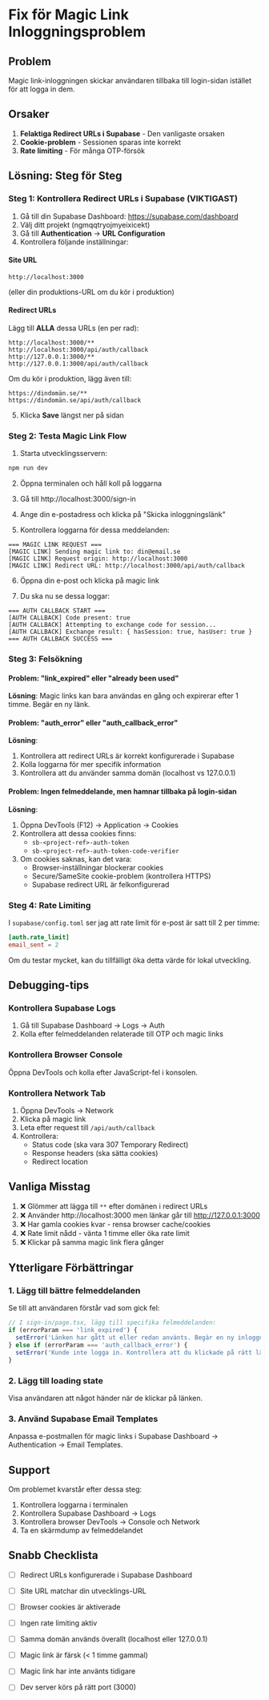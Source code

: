 # Fix för Magic Link Inloggningsproblem

## Problem
Magic link-inloggningen skickar användaren tillbaka till login-sidan istället för att logga in dem.

## Orsaker
1. **Felaktiga Redirect URLs i Supabase** - Den vanligaste orsaken
2. **Cookie-problem** - Sessionen sparas inte korrekt
3. **Rate limiting** - För många OTP-försök

## Lösning: Steg för Steg

### Steg 1: Kontrollera Redirect URLs i Supabase (VIKTIGAST)

1. Gå till din Supabase Dashboard: https://supabase.com/dashboard
2. Välj ditt projekt (ngmqqtryojmyeixicekt)
3. Gå till **Authentication** → **URL Configuration**
4. Kontrollera följande inställningar:

#### Site URL
```
http://localhost:3000
```
(eller din produktions-URL om du kör i produktion)

#### Redirect URLs
Lägg till **ALLA** dessa URLs (en per rad):
```
http://localhost:3000/**
http://localhost:3000/api/auth/callback
http://127.0.0.1:3000/**
http://127.0.0.1:3000/api/auth/callback
```

Om du kör i produktion, lägg även till:
```
https://dindomän.se/**
https://dindomän.se/api/auth/callback
```

5. Klicka **Save** längst ner på sidan

### Steg 2: Testa Magic Link Flow

1. Starta utvecklingsservern:
```bash
npm run dev
```

2. Öppna terminalen och håll koll på loggarna

3. Gå till http://localhost:3000/sign-in

4. Ange din e-postadress och klicka på "Skicka inloggningslänk"

5. Kontrollera loggarna för dessa meddelanden:
```
=== MAGIC LINK REQUEST ===
[MAGIC LINK] Sending magic link to: din@email.se
[MAGIC LINK] Request origin: http://localhost:3000
[MAGIC LINK] Redirect URL: http://localhost:3000/api/auth/callback
```

6. Öppna din e-post och klicka på magic link

7. Du ska nu se dessa loggar:
```
=== AUTH CALLBACK START ===
[AUTH CALLBACK] Code present: true
[AUTH CALLBACK] Attempting to exchange code for session...
[AUTH CALLBACK] Exchange result: { hasSession: true, hasUser: true }
=== AUTH CALLBACK SUCCESS ===
```

### Steg 3: Felsökning

#### Problem: "link_expired" eller "already been used"
**Lösning**: Magic links kan bara användas en gång och expirerar efter 1 timme. Begär en ny länk.

#### Problem: "auth_error" eller "auth_callback_error"  
**Lösning**: 
1. Kontrollera att redirect URLs är korrekt konfigurerade i Supabase
2. Kolla loggarna för mer specifik information
3. Kontrollera att du använder samma domän (localhost vs 127.0.0.1)

#### Problem: Ingen felmeddelande, men hamnar tillbaka på login-sidan
**Lösning**:
1. Öppna DevTools (F12) → Application → Cookies
2. Kontrollera att dessa cookies finns:
   - `sb-<project-ref>-auth-token`
   - `sb-<project-ref>-auth-token-code-verifier`
3. Om cookies saknas, kan det vara:
   - Browser-inställningar blockerar cookies
   - Secure/SameSite cookie-problem (kontrollera HTTPS)
   - Supabase redirect URL är felkonfigurerad

### Steg 4: Rate Limiting

I `supabase/config.toml` ser jag att rate limit för e-post är satt till 2 per timme:
```toml
[auth.rate_limit]
email_sent = 2
```

Om du testar mycket, kan du tillfälligt öka detta värde för lokal utveckling.

## Debugging-tips

### Kontrollera Supabase Logs
1. Gå till Supabase Dashboard → Logs → Auth
2. Kolla efter felmeddelanden relaterade till OTP och magic links

### Kontrollera Browser Console
Öppna DevTools och kolla efter JavaScript-fel i konsolen.

### Kontrollera Network Tab
1. Öppna DevTools → Network
2. Klicka på magic link
3. Leta efter request till `/api/auth/callback`
4. Kontrollera:
   - Status code (ska vara 307 Temporary Redirect)
   - Response headers (ska sätta cookies)
   - Redirect location

## Vanliga Misstag

1. ❌ Glömmer att lägga till `**` efter domänen i redirect URLs
2. ❌ Använder http://localhost:3000 men länkar går till http://127.0.0.1:3000
3. ❌ Har gamla cookies kvar - rensa browser cache/cookies
4. ❌ Rate limit nådd - vänta 1 timme eller öka rate limit
5. ❌ Klickar på samma magic link flera gånger

## Ytterligare Förbättringar

### 1. Lägg till bättre felmeddelanden
Se till att användaren förstår vad som gick fel:

```typescript
// I sign-in/page.tsx, lägg till specifika felmeddelanden:
if (errorParam === 'link_expired') {
  setError('Länken har gått ut eller redan använts. Begär en ny inloggningslänk.');
} else if (errorParam === 'auth_callback_error') {
  setError('Kunde inte logga in. Kontrollera att du klickade på rätt länk.');
}
```

### 2. Lägg till loading state
Visa användaren att något händer när de klickar på länken.

### 3. Använd Supabase Email Templates
Anpassa e-postmallen för magic links i Supabase Dashboard → Authentication → Email Templates.

## Support

Om problemet kvarstår efter dessa steg:
1. Kontrollera loggarna i terminalen
2. Kontrollera Supabase Dashboard → Logs
3. Kontrollera browser DevTools → Console och Network
4. Ta en skärmdump av felmeddelandet

## Snabb Checklista

- [ ] Redirect URLs konfigurerade i Supabase Dashboard
- [ ] Site URL matchar din utvecklings-URL
- [ ] Browser cookies är aktiverade
- [ ] Ingen rate limiting aktiv
- [ ] Samma domän används överallt (localhost eller 127.0.0.1)
- [ ] Magic link är färsk (< 1 timme gammal)
- [ ] Magic link har inte använts tidigare
- [ ] Dev server körs på rätt port (3000)

